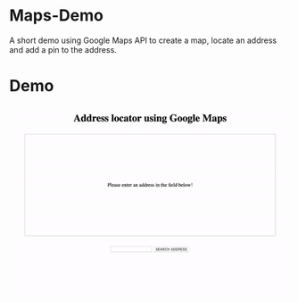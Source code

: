 # Maps-Demo
A short demo using Google Maps API to create a map, locate an address and add a pin to the address.

# Demo
![](Maps-Demo-GIF.GIF)
